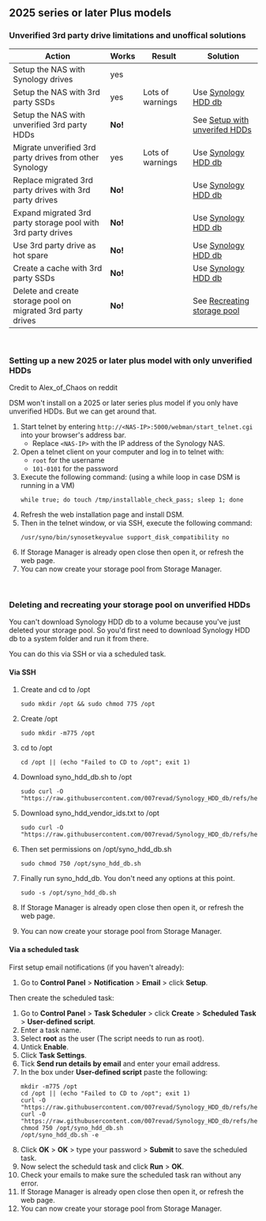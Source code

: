 ## 2025 series or later Plus models

### Unverified 3rd party drive limitations and unoffical solutions

| Action | Works | Result | Solution |
|--------|--------------|--------|----------|
| Setup the NAS with Synology drives | yes |  |  |
| Setup the NAS with 3rd party SSDs | yes | Lots of warnings | Use [Synology HDD db](https://github.com/007revad/Synology_HDD_db) |
| Setup the NAS with unverified 3rd party HDDs | **No!** |  | See <a href="#setting-up-a-new-2025-or-later-plus-model-with-only-unverified-hdds">Setup with unverifed HDDs</a> |
| Migrate unverified 3rd party drives from other Synology | yes | Lots of warnings | Use [Synology HDD db](https://github.com/007revad/Synology_HDD_db) |
| Replace migrated 3rd party drives with 3rd party drives | **No!** |  | Use [Synology HDD db](https://github.com/007revad/Synology_HDD_db) |
| Expand migrated 3rd party storage pool with 3rd party drives | **No!** |  | Use [Synology HDD db](https://github.com/007revad/Synology_HDD_db) |
| Use 3rd party drive as hot spare | **No!** |  | Use [Synology HDD db](https://github.com/007revad/Synology_HDD_db) |
| Create a cache with 3rd party SSDs | **No!** |  | Use [Synology HDD db](https://github.com/007revad/Synology_HDD_db) |
| Delete and create storage pool on migrated 3rd party drives | **No!** |  | See <a href="#deleting-and-recreating-your-storage-pool-on-unverified-hdds">Recreating storage pool</a> |

<br>

### Setting up a new 2025 or later plus model with only unverified HDDs

Credit to Alex_of_Chaos on reddit

DSM won't install on a 2025 or later series plus model if you only have unverified HDDs. But we can get around that.

1. Start telnet by entering `http://<NAS-IP>:5000/webman/start_telnet.cgi` into your browser's address bar.
   - Replace `<NAS-IP>` with the IP address of the Synology NAS. 
3. Open a telnet client on your computer and log in to telnet with:
    - `root` for the username
    - `101-0101` for the password
5. Execute the following command: (using a while loop in case DSM is running in a VM)
    ```
    while true; do touch /tmp/installable_check_pass; sleep 1; done
    ```
7. Refresh the web installation page and install DSM.
8. Then in the telnet window, or via SSH, execute the following command:
   ```
   /usr/syno/bin/synosetkeyvalue support_disk_compatibility no
   ```
9.  If Storage Manager is already open close then open it, or refresh the web page.
10. You can now create your storage pool from Storage Manager.

<br>

### Deleting and recreating your storage pool on unverified HDDs

You can't download Synology HDD db to a volume because you've just deleted your storage pool. So you'd first need to download Synology HDD db to a system folder and run it from there.

You can do this via SSH or via a scheduled task.

#### Via SSH

1. Create and cd to /opt
    ```
    sudo mkdir /opt && sudo chmod 775 /opt
    ```

2. Create /opt
    ```
    sudo mkdir -m775 /opt
    ```

2. cd to /opt
    ```
    cd /opt || (echo "Failed to CD to /opt"; exit 1)
    ```

3. Download syno_hdd_db.sh to /opt
    ```
    sudo curl -O "https://raw.githubusercontent.com/007revad/Synology_HDD_db/refs/heads/main/syno_hdd_db.sh"
    ```

4. Download syno_hdd_vendor_ids.txt to /opt
    ```
    sudo curl -O "https://raw.githubusercontent.com/007revad/Synology_HDD_db/refs/heads/main/syno_hdd_vendor_ids.txt"
    ```

5. Then set permissions on /opt/syno_hdd_db.sh
    ```
    sudo chmod 750 /opt/syno_hdd_db.sh
    ```

6. Finally run syno_hdd_db. You don't need any options at this point.
    ```
    sudo -s /opt/syno_hdd_db.sh
    ```

8. If Storage Manager is already open close then open it, or refresh the web page.
9. You can now create your storage pool from Storage Manager.

#### Via a scheduled task

First setup email notifications (if you haven't already):

1. Go to **Control Panel** > **Notification** > **Email** > click **Setup**.

Then create the scheduled task:

1. Go to **Control Panel** > **Task Scheduler** > click **Create** > **Scheduled Task** > **User-defined script**.
2. Enter a task name.
3. Select **root** as the user (The script needs to run as root).
4. Untick **Enable**.
5. Click **Task Settings**.
6. Tick **Send run details by email** and enter your email address.
7. In the box under **User-defined script** paste the following: 
    ```
    mkdir -m775 /opt
    cd /opt || (echo "Failed to CD to /opt"; exit 1)
    curl -O "https://raw.githubusercontent.com/007revad/Synology_HDD_db/refs/heads/main/syno_hdd_db.sh"
    curl -O "https://raw.githubusercontent.com/007revad/Synology_HDD_db/refs/heads/main/syno_hdd_vendor_ids.txt"
    chmod 750 /opt/syno_hdd_db.sh
    /opt/syno_hdd_db.sh -e
    ```
8. Click **OK** > **OK** > type your password > **Submit** to save the scheduled task.
9. Now select the scheduld task and click **Run** > **OK**.
10. Check your emails to make sure the scheduled task ran without any error.
11. If Storage Manager is already open close then open it, or refresh the web page.
12. You can now create your storage pool from Storage Manager.

